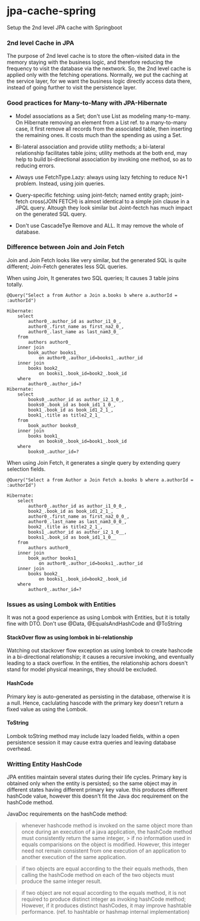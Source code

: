 # jpa-cache-spring
Setup the 2nd level JPA cache with Springboot


### 2nd level Cache in JPA
The purpose of 2nd level cache is to store the often-visited data in the memory staying with the business logic, and therefore reducing the frequency to visit the database via the nextwork. So, the 2nd level cache is applied only with the fetching operations. Normally, we put the caching at the service layer, for we want the business logic directly access data there, instead of going further to visit the persistence layer. 

### Good practices for Many-to-Many with JPA-Hibernate

* Model associations as a Set; don't use List as modeling many-to-many. On Hibernate removing an element from a List ref. to a many-to-many case, it first remove all records from the associated table, then inserting the remaining ones. It costs much than the spending as using a Set. 

* Bi-lateral association and provide utility methods; a bi-lateral relationship facilitates table joins; utility methods at the both end, may help to build bi-directional association by invoking one method, so as to reducing errors.

* Always use FetchType.Lazy: always using lazy fetching to reduce N+1 problem. Instead, using join queries.  

*  Query-specific fetching: using joint-fetch; named entity graph;  joint-fetch cross(JOIN FETCH) is almost identical to a simple join clause in a JPQL query. Altough they look similar but Joint-fectch has much impact on the generated SQL query. 

* Don't use CascadeTye Remove and ALL. It may remove the whole of database. 

### Difference between Join and Join Fetch

Join and Join Fetch looks like very similar, but the generated SQL is quite different; Join-Fetch generates less SQL queries. 

When using Join, It generates two SQL queries; It causes 3 table joins totally.   

`@Query("Select a from Author a Join a.books b where a.authorId = :authorId")`

````
Hibernate: 
    select
        author0_.author_id as author_i1_0_,
        author0_.first_name as first_na2_0_,
        author0_.last_name as last_nam3_0_ 
    from
        authors author0_ 
    inner join
        book_author books1_ 
            on author0_.author_id=books1_.author_id 
    inner join
        books book2_ 
            on books1_.book_id=book2_.book_id 
    where
        author0_.author_id=?
Hibernate: 
    select
        books0_.author_id as author_i2_1_0_,
        books0_.book_id as book_id1_1_0_,
        book1_.book_id as book_id1_2_1_,
        book1_.title as title2_2_1_ 
    from
        book_author books0_ 
    inner join
        books book1_ 
            on books0_.book_id=book1_.book_id 
    where
        books0_.author_id=?

````

When using Join Fetch, it generates a single query by extending query selection fields.

`@Query("Select a from Author a Join Fetch a.books b where a.authorId = :authorId")`

````
Hibernate: 
    select
        author0_.author_id as author_i1_0_0_,
        book2_.book_id as book_id1_2_1_,
        author0_.first_name as first_na2_0_0_,
        author0_.last_name as last_nam3_0_0_,
        book2_.title as title2_2_1_,
        books1_.author_id as author_i2_1_0__,
        books1_.book_id as book_id1_1_0__ 
    from
        authors author0_ 
    inner join
        book_author books1_ 
            on author0_.author_id=books1_.author_id 
    inner join
        books book2_ 
            on books1_.book_id=book2_.book_id 
    where
        author0_.author_id=?
````

### Issues as using Lombok with Entities

It was not a good experience as using Lombok with Entities, but it is totally fine with DTO. Don't use @Data, @EqualsAndHashCode and @ToString

#### StackOver flow as using lombok in bi-relationship
Watching out stackover flow exception as using lombok to create hashcode in a bi-directional relationship; it causes a recursive invoking, and eventually leading to a stack overflow. In the entities, the relationship achors doesn't stand for model physical meanings, they should be excluded. 

#### HashCode
Primary key is auto-generated as persisting in the database, otherwise it is a null. Hence, caclulating hascode with the primary key doesn't return a fixed value as using the Lombok. 

#### ToString
Lombok toString method may include lazy loaded fields, within a open persistence session it may cause extra queries and leaving database overhead.  

### Writting Entity HashCode

JPA entities maintain several states during their life cycles. Primary key is obtained only when the entity is persisted; so the same object may in different states having different primary key value. this produces different hashCode value, however this doesn't fit the Java doc requirement on the hashCode method. 

JavaDoc requirements on the hashCode method: 

> whenever hashcode method is invoked on the same object more than once during an execution of a java application, the hashCode method must consistently return the same integer, > if no information used in equals comparisions on the object is modified. However, this integer need not remain consistent from one execution of an application to another execution of the same application. 

> if two objects are equal according to the their equals methods, then calling the hashCode method on each of the two objects must produce the same integer result.

> if two object are not equal according to the equals method, it is not required to produce distinct integer as invoking hashCode method; However, if it produces distinct hashCodes, it may improve hashtable performance. (ref. to hashtable or hashmap internal implementation)


